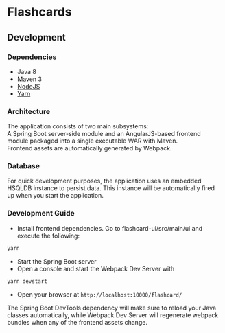 # Flashcards

## Development
### Dependencies
* Java 8
* Maven 3
* [NodeJS](https://nodejs.org/en/)
* [Yarn](https://yarnpkg.com/en/docs/install)

### Architecture
The application consists of two main subsystems:  
A Spring Boot server-side module and an AngularJS-based
frontend module packaged into a single executable WAR
with Maven.  
Frontend assets are automatically generated by Webpack.

### Database
For quick development purposes, the application uses an
embedded HSQLDB instance to persist data.
This instance will be automatically fired up when you start
the application.

### Development Guide
- Install frontend dependencies. Go to flashcard-ui/src/main/ui and execute the following:
```bash 
yarn
```
- Start the Spring Boot server
- Open a console and start the Webpack Dev Server with
```bash
yarn devstart
```
- Open your browser at `http://localhost:10000/flashcard/`

The Spring Boot DevTools dependency will make sure to reload your Java classes
automatically, while Webpack Dev Server will regenerate webpack bundles when
any of the frontend assets change.
